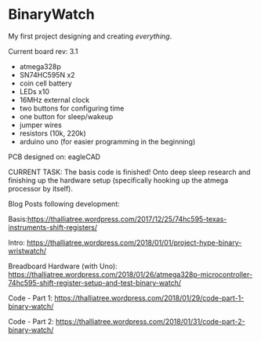 # BinaryWatch
My first project designing and creating *everything*. 

Current board rev: 3.1
  * atmega328p
  * SN74HC595N x2
  * coin cell battery
  * LEDs x10
  * 16MHz external clock
  * two buttons for configuring time
  * one button for sleep/wakeup
  * jumper wires
  * resistors (10k, 220k)
  * arduino uno (for easier programming in the beginning)

PCB designed on: eagleCAD



CURRENT TASK: The basis code is finished! Onto deep sleep research and finishing up the hardware setup (specifically hooking up the atmega processor by itself).



Blog Posts following development:

Basis:https://thalliatree.wordpress.com/2017/12/25/74hc595-texas-instruments-shift-registers/

Intro: https://thalliatree.wordpress.com/2018/01/01/project-hype-binary-wristwatch/

Breadboard Hardware (with Uno): https://thalliatree.wordpress.com/2018/01/26/atmega328p-microcontroller-74hc595-shift-register-setup-and-test-binary-watch/

Code - Part 1: https://thalliatree.wordpress.com/2018/01/29/code-part-1-binary-watch/

Code - Part 2: https://thalliatree.wordpress.com/2018/01/31/code-part-2-binary-watch/
